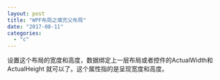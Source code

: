 ```yaml
---
layout: post
title: "WPF布局之填充父布局"
date: "2017-08-11"
categories: 
  - "c"
---
```


设置这个布局的宽度和高度，数据绑定上一层布局或者控件的ActualWidth和ActualHeight 就可以了。这个属性指的是呈现宽度和高度。

